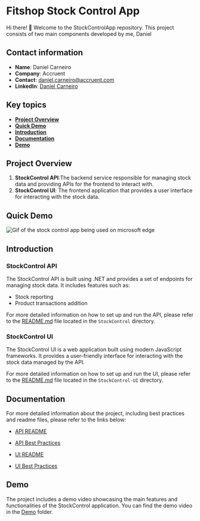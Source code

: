 # Fitshop Stock Control App

Hi there! 👋
Welcome to the StockControlApp repository. This project consists of two main components developed by me, Daniel

## Contact information

- **Name**: Daniel Carneiro
- **Company**: Accruent
- **Contact**: [daniel.carneiro@accruent.com](mailto:daniel.carneiro@accruent.com)
- **LinkedIn**: [Daniel Carneiro](https://www.linkedin.com/in/danielcarneirotech/)

## Key topics

- **[Project Overview](#project-overview)**
- **[Quick Demo](#quick-demo)**
- **[Introduction](#Introduction)**
- **[Documentation](#documentation)**
- **[Demo](#demo)**

## Project Overview

1. **StockControl API**:The backend service responsible for managing stock data and providing APIs for the frontend to interact with.
2. **StockControl UI**: The frontend application that provides a user interface for interacting with the stock data.

## Quick Demo

![Gif of the stock control app being used on microsoft edge](./Demo/stock-control-app-demo-gif.gif)

## Introduction

### StockControl API

The StockControl API is built using .NET and provides a set of endpoints for managing stock data. It includes features such as:

- Stock reporting
- Product transactions addition

For more detailed information on how to set up and run the API, please refer to the [README.md](StockControl/README.md) file located in the `StockControl` directory.

### StockControl UI

The StockControl UI is a web application built using modern JavaScript frameworks. It provides a user-friendly interface for interacting with the stock data managed by the API.

For more detailed information on how to set up and run the UI, please refer to the [README.md](StockControl-UI/README.md) file located in the `StockControl-UI` directory.

## Documentation

For more detailed information about the project, including best practices and readme files, please refer to the links below:

- [API README](./StockControl/README.md)
- [API Best Practices](Documentation/API/BEST_PRACTICES.md)

- [UI README](./StockControl-UI/README.md)
- [UI Best Practices](Documentation/UI/BEST_PRACTICES.md)

## Demo

The project includes a demo video showcasing the main features and functionalities of the StockControl application. You can find the demo video in the [Demo](./Demo/) folder.
